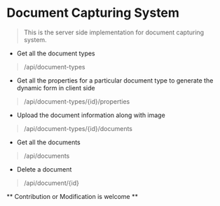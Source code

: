 # Document Capturing System

> This is the server side implementation for document
capturing system.

* Get all the document types
> /api/document-types

* Get all the properties 
for a particular document type
to generate the dynamic form in client side
> /api/document-types/{id}/properties

* Upload the document information along with image
> /api/document-types/{id}/documents

* Get all the documents
> /api/documents

* Delete a document
> /api/document/{id}


** Contribution or Modification is welcome **